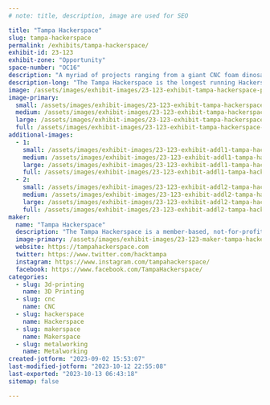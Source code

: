 ```yaml
---
# note: title, description, image are used for SEO

title: "Tampa Hackerspace"
slug: tampa-hackerspace
permalink: /exhibits/tampa-hackerspace/
exhibit-id: 23-123
exhibit-zone: "Opportunity"
space-number: "OC16"
description: "A myriad of projects ranging from a giant CNC foam dinosaur, metal working, electronics and more!"
description-long: "The Tampa Hackerspace is the longest running Hackerspace/Makerspace in the Greater Tampa Bay Area. We have a vast array of tools including but not limited to: 3D Printers, Laser Cutters, 4x8 Shopbot, Metal and Wood lathes, electronics stations, cosplay, embroidery and more. Come by and check out the vast array of projects created by our makers including a 10 foot foam T-Rex that has been dressed up to mimic the balsa wood punch-outs of old! We always have something for everyone and always have a make and take for our younger (and young at heart) makers."
image: /assets/images/exhibit-images/23-123-exhibit-tampa-hackerspace-pxl-20221106-213534758-mp-large.jpg
image-primary: 
  small: /assets/images/exhibit-images/23-123-exhibit-tampa-hackerspace-pxl-20221106-213534758-mp-small.jpg
  medium: /assets/images/exhibit-images/23-123-exhibit-tampa-hackerspace-pxl-20221106-213534758-mp-medium.jpg
  large: /assets/images/exhibit-images/23-123-exhibit-tampa-hackerspace-pxl-20221106-213534758-mp-large.jpg
  full: /assets/images/exhibit-images/23-123-exhibit-tampa-hackerspace-pxl-20221106-213534758-mp-full.jpg
additional-images: 
  - 1:
    small: /assets/images/exhibit-images/23-123-exhibit-addl1-tampa-hackerspace-pxl-20221105-154734472-small.jpg
    medium: /assets/images/exhibit-images/23-123-exhibit-addl1-tampa-hackerspace-pxl-20221105-154734472-medium.jpg
    large: /assets/images/exhibit-images/23-123-exhibit-addl1-tampa-hackerspace-pxl-20221105-154734472-large.jpg
    full: /assets/images/exhibit-images/23-123-exhibit-addl1-tampa-hackerspace-pxl-20221105-154734472-full.jpg
  - 2:
    small: /assets/images/exhibit-images/23-123-exhibit-addl2-tampa-hackerspace-pxl-20221105-154758619-small.jpg
    medium: /assets/images/exhibit-images/23-123-exhibit-addl2-tampa-hackerspace-pxl-20221105-154758619-medium.jpg
    large: /assets/images/exhibit-images/23-123-exhibit-addl2-tampa-hackerspace-pxl-20221105-154758619-large.jpg
    full: /assets/images/exhibit-images/23-123-exhibit-addl2-tampa-hackerspace-pxl-20221105-154758619-full.jpg
maker: 
  name: "Tampa Hackerspace"
  description: "The Tampa Hackerspace is a member-based, not-for-profit community makerspace. We are a community of makers and builders located in the Tampa Bay area. We have everything from 3D printers, laser cutter/engravers, electronics, metal-working to wood-working and welding."
  image-primary: /assets/images/exhibit-images/23-123-maker-tampa-hackerspace-tampa-hackerspace-logo-2048px-medium.png
  website: https://tampahackerspace.com
  twitter: https://www.twitter.com/hacktampa
  instagram: https://www.instagram.com/tampahackerspace/
  facebook: https://www.facebook.com/TampaHackerspace/
categories: 
  - slug: 3d-printing
    name: 3D Printing
  - slug: cnc
    name: CNC
  - slug: hackerspace
    name: Hackerspace
  - slug: makerspace
    name: Makerspace
  - slug: metalworking
    name: Metalworking
created-jotform: "2023-09-02 15:53:07"
last-modified-jotform: "2023-10-12 22:55:08"
last-exported: "2023-10-13 06:43:18"
sitemap: false

---
```

